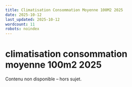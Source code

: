 ```yaml
---
title: Climatisation Consommation Moyenne 100M2 2025
date: 2025-10-12
last_updated: 2025-10-12
wordcount: 11
robots: noindex
---
```


# climatisation consommation moyenne 100m2 2025

Contenu non disponible – hors sujet.